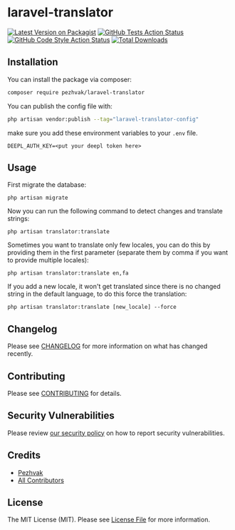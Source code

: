 # laravel-translator

[![Latest Version on Packagist](https://img.shields.io/packagist/v/pezhvak/laravel-translator.svg?style=flat-square)](https://packagist.org/packages/pezhvak/laravel-translator)
[![GitHub Tests Action Status](https://img.shields.io/github/workflow/status/pezhvak/laravel-translator/run-tests?label=tests)](https://github.com/pezhvak/laravel-translator/actions?query=workflow%3Arun-tests+branch%3Amain)
[![GitHub Code Style Action Status](https://img.shields.io/github/workflow/status/pezhvak/laravel-translator/Check%20&%20fix%20styling?label=code%20style)](https://github.com/pezhvak/laravel-translator/actions?query=workflow%3A"Check+%26+fix+styling"+branch%3Amain)
[![Total Downloads](https://img.shields.io/packagist/dt/pezhvak/laravel-translator.svg?style=flat-square)](https://packagist.org/packages/pezhvak/laravel-translator)

## Installation

You can install the package via composer:

```bash
composer require pezhvak/laravel-translator
```

You can publish the config file with:

```bash
php artisan vendor:publish --tag="laravel-translator-config"
```

make sure you add these environment variables to your `.env` file.

```dotenv
DEEPL_AUTH_KEY=<put your deepl token here>
```

## Usage

First migrate the database:

```shell
php artisan migrate
```

Now you can run the following command to detect changes and translate strings:

```shell
php artisan translator:translate
```

Sometimes you want to translate only few locales, you can do this by providing them in the first parameter (separate them by comma if you want to provide multiple locales):

```shell
php artisan translator:translate en,fa
```

If you add a new locale, it won't get translated since there is no changed string in the default language, to do this force the translation:

```shell
php artisan translator:translate [new_locale] --force
```

## Changelog

Please see [CHANGELOG](CHANGELOG.md) for more information on what has changed recently.

## Contributing

Please see [CONTRIBUTING](https://github.com/Pezhvak/.github/blob/main/CONTRIBUTING.md) for details.

## Security Vulnerabilities

Please review [our security policy](../../security/policy) on how to report security vulnerabilities.

## Credits

- [Pezhvak](https://github.com/Pezhvak)
- [All Contributors](../../contributors)

## License

The MIT License (MIT). Please see [License File](LICENSE.md) for more information.
